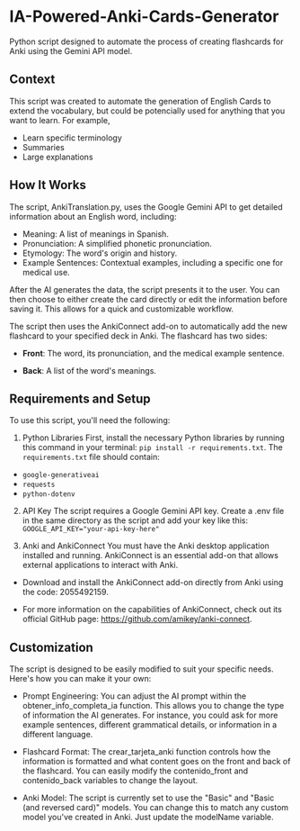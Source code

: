 # IA-Powered-Anki-Cards-Generator
Python script designed to automate the process of creating flashcards for Anki using the Gemini API model.

## Context
This script was created to automate the generation of English Cards to extend the vocabulary, but could be potencially used for anything that you want to learn. For example,
- Learn specific terminology
- Summaries
- Large explanations


## How It Works
The script, AnkiTranslation.py, uses the Google Gemini API to get detailed information about an English word, including:

- Meaning: A list of meanings in Spanish.
- Pronunciation: A simplified phonetic pronunciation.
- Etymology: The word's origin and history.
- Example Sentences: Contextual examples, including a specific one for medical use.

After the AI generates the data, the script presents it to the user. You can then choose to either create the card directly or edit the information before saving it. This allows for a quick and customizable workflow.

The script then uses the AnkiConnect add-on to automatically add the new flashcard to your specified deck in Anki. The flashcard has two sides:

- **Front**: The word, its pronunciation, and the medical example sentence.

- **Back**: A list of the word's meanings.

## Requirements and Setup
To use this script, you'll need the following:

1. Python Libraries
First, install the necessary Python libraries by running this command in your terminal:
```pip install -r requirements.txt```. The ```requirements.txt``` file should contain:

- ```google-generativeai```
- ```requests```
- ```python-dotenv```

2. API Key
The script requires a Google Gemini API key. Create a .env file in the same directory as the script and add your key like this:
```GOOGLE_API_KEY="your-api-key-here"```

3. Anki and AnkiConnect
You must have the Anki desktop application installed and running. AnkiConnect is an essential add-on that allows external applications to interact with Anki.

- Download and install the AnkiConnect add-on directly from Anki using the code: 2055492159.

- For more information on the capabilities of AnkiConnect, check out its official GitHub page: https://github.com/amikey/anki-connect.

## Customization
The script is designed to be easily modified to suit your specific needs. Here's how you can make it your own:

- Prompt Engineering: You can adjust the AI prompt within the obtener_info_completa_ia function. This allows you to change the type of information the AI generates. For instance, you could ask for more example sentences, different grammatical details, or information in a different language.

- Flashcard Format: The crear_tarjeta_anki function controls how the information is formatted and what content goes on the front and back of the flashcard. You can easily modify the contenido_front and contenido_back variables to change the layout.

- Anki Model: The script is currently set to use the "Basic" and "Basic (and reversed card)" models. You can change this to match any custom model you've created in Anki. Just update the modelName variable.

